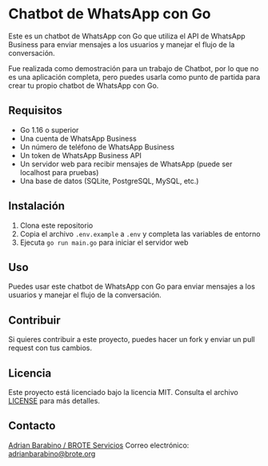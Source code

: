 
# Chatbot de WhatsApp con Go

Este es un chatbot de WhatsApp con Go que utiliza el API de WhatsApp Business para enviar mensajes a los usuarios y manejar el flujo de la conversación.


Fue realizada como demostración para un trabajo de Chatbot, por lo que no es una aplicación completa, pero puedes usarla como punto de partida para crear tu propio chatbot de WhatsApp con Go.

## Requisitos

- Go 1.16 o superior
- Una cuenta de WhatsApp Business
- Un número de teléfono de WhatsApp Business
- Un token de WhatsApp Business API
- Un servidor web para recibir mensajes de WhatsApp (puede ser localhost para pruebas)
- Una base de datos (SQLite, PostgreSQL, MySQL, etc.)

## Instalación

1. Clona este repositorio
2. Copia el archivo `.env.example` a `.env` y completa las variables de entorno
3. Ejecuta `go run main.go` para iniciar el servidor web

## Uso

Puedes usar este chatbot de WhatsApp con Go para enviar mensajes a los usuarios y manejar el flujo de la conversación.

## Contribuir

Si quieres contribuir a este proyecto, puedes hacer un fork y enviar un pull request con tus cambios.

## Licencia

Este proyecto está licenciado bajo la licencia MIT. Consulta el archivo [LICENSE](LICENSE) para más detalles.

## Contacto


[Adrian Barabino / BROTE Servicios](https://brote.org)
Correo electrónico:
adrianbarabino@brote.org 



